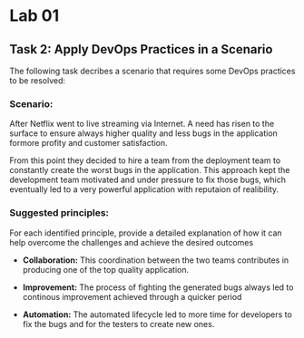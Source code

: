 # Lab 01
## Task 2: Apply DevOps Practices in a Scenario

The following task decribes a scenario that requires some DevOps practices to be resolved:
### Scenario:
After Netflix went to live streaming via Internet. A need has risen to the surface to ensure always higher quality and less bugs in the application formore profity and customer satisfaction. 

From this point they decided to hire a team from the deployment team to constantly create the worst bugs in the application. This approach kept the development team motivated and under pressure to fix those bugs, which eventually led to a very powerful application with reputaion of realibility.

###  Suggested principles:


For each identified principle, provide a detailed explanation of how it can help overcome the challenges and achieve the desired outcomes
- **Collaboration:**  This coordination between the two teams contributes in producing one of the top quality application. 

- **Improvement:** The process of fighting the generated bugs always led to continous improvement achieved through a quicker period

- **Automation:** The automated lifecycle led to more time for developers to fix the bugs and for the testers to create new ones.